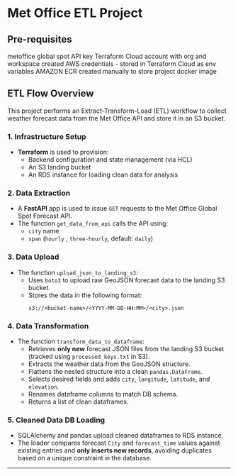 
# Met Office ETL Project

## Pre-requisites
metoffice global spot API key
Terraform Cloud account with org and workspace created
AWS credentials - stored in Terraform Cloud as env variables
AMAZON ECR created manually to store project docker image


## ETL Flow Overview

This project performs an Extract-Transform-Load (ETL) workflow to collect weather forecast data from the Met Office API and store it in an S3 bucket.

### 1. Infrastructure Setup

- **Terraform** is used to provision:
  - Backend configuration and state management (via HCL)
  - An S3 landing bucket
  - An RDS instance for loading clean data for analysis

### 2. Data Extraction

- A **FastAPI** app is used to issue `GET` requests to the Met Office Global Spot Forecast API.
- The function `get_data_from_api` calls the API using:
  - `city` name
  - `span` (`hourly` , `three-hourly`, default: `daily`)

### 3. Data Upload

- The function `upload_json_to_landing_s3`:
  - Uses `boto3` to upload raw GeoJSON forecast data to the landing S3 bucket.
  - Stores the data in the following format:
    ```
    s3://<bucket-name>/<YYYY-MM-DD-HH:MM>/<city>.json
    ```
### 4. Data Transformation

- The function `transform_data_to_dataframe`:
  - Retrieves **only new** forecast JSON files from the landing S3 bucket (tracked using `processed_keys.txt` in S3).
  - Extracts the weather data from the GeoJSON structure.
  - Flattens the nested structure into a clean `pandas.DataFrame`.
  - Selects desired fields and adds `city`, `longitude`, `latitude`, and `elevation`.
  - Renames dataframe columns to match DB schema.
  - Returns a list of clean dataframes.

### 5. Cleaned Data DB Loading

- SQLAlchemy and pandas upload cleaned dataframes to RDS instance.
- The loader compares forecast `City` and `forecast_time` values against existing entries and **only inserts new records**, avoiding duplicates based on a unique constraint in the database.
---
